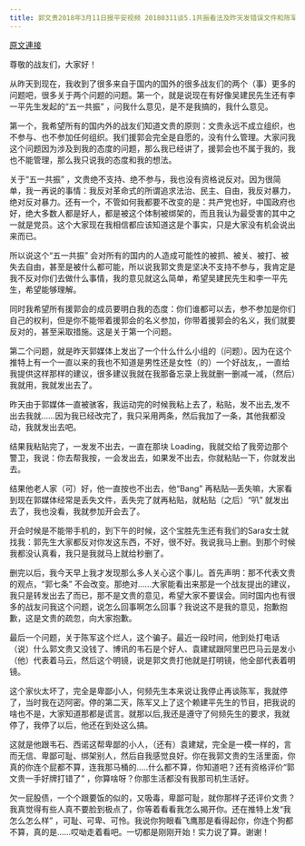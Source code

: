 ```yaml
---
title: 郭文贵2018年3月11日报平安视频 20180311谈5.1共振看法及昨天发错误文件和陈军下一步的行动
---
```


[原文連接](https://gnews.org/ThreadView/53481508)

尊敬的战友们，大家好！


从昨天到现在，我收到了很多来自于国内的国外的很多战友们的两个（事）更多的问题吧，很多关于两个问题的问题。第一个，就是说现在有好像吴建民先生还有李一平先生发起的“五一共振” ，问我什么意见，是不是我搞的，我什么意见。


第一个，我希望所有的国内外的战友们知道文贵的原则：文贵永远不成立组织，也不参与、也不参加任何组织。我们援郭会完全是自愿的，没有什么管理。大家问我这个问题因为涉及到我的态度的问题，那么我已经讲了，援郭会也不属于我的，我也不能管理，那么我只说我的态度和我的想法。


关于“五一共振” ，文贵绝不支持、绝不参与，我也没有资格说反对。因为很简单，我一再说的事情：我反对革命式的所谓追求法治、民主、自由，我反对暴力，绝对反对暴力。还有一个，不管如何我都要不改变的是：共产党也好，中国政府也好，绝大多数人都是好人，都是被这个体制被绑架的，而且我认为最受害的其中之一就是党员。这个大家现在我相信都应该知道这是个事实，只是大家没有机会说出来而已。


所以说这个“五一共振” 会对所有的国内的人造成可能性的被抓、被关、被打、被失去自由，甚至是被什么都可能，所以说我郭文贵是坚决不支持不参与，我肯定是我不反对你们去做什么事情，我的意见就这么简单，希望吴建民先生和李一平先生，希望能够理解。


同时我希望所有援郭会的成员要明白我的态度：你们谁都可以去，参不参加是你们自己的权利，但是你不能带着援郭会的名义参加，你带着援郭会的名义，我们就要反对的，甚至采取措施。这是关于第一个问题。


第二个问题，就是昨天郭媒体上发出了一个什么什么小组的（问题）。因为在这个推特上有一个一直以来的我也不知道是男性还是女性（的）一个好战友,，一直给我提供这样那样的建议，很多建议我就在我那备忘录上我就删一删减一减，（然后）我就用，我就发出去了。


昨天由于郭媒体一直被骇客，我运动完的时候我粘上去了，粘贴，发不出去,发不出去我就……因为我已经改完了，我只采用两条，然后我加了一条，其他我都没动，我就发出去吧。


结果我粘贴完了，一发发不出去，一直在那块 Loading，我就交给了我旁边那个警卫，我说：你去帮我按，一会发出去，如果发不出去，你就粘贴一下，你就发出去。


结果他老人家（可）好，他一直按也不出去，他“Bang” 再粘贴—丢失嘛，大家看到现在郭媒体经常是丢失文件，丢失完了就再粘贴，就粘贴（之后）“叭” 就发出去了，我也没看，我就参加开会去了。


开会时候是不能带手机的，到下午的时候，这个宝胜先生还有我们的Sara女士就找我：郭先生大家都反对你发这东西，不好，很不好。我说我马上删。到那个时候我都没认真看，我只是我就马上就给秒删了。


删完以后，我今天早上我才发现那么多人关心这个事儿。首先声明：那不代表文贵的观点，“郭七条” 不会改变。那绝对……大家能看出来那是一个战友提出的建议，我只是转发出去了而已，那不是文贵的意见，希望大家不要误会。同时国内也有很多的战友问我这个问题，说怎么回事啊怎么回事？我说这不是我的意见，抱歉抱歉，这是文贵的疏忽，向大家抱歉。


最后一个问题，关于陈军这个烂人，这个骗子。最近一段时间，他到处打电话（说）什么郭文贵又没钱了、博讯的韦石是个好人、袁建斌跟阿里巴巴马云是发小（他）代表着马云，然后这个明镜，说是郭文贵打他就是打明镜，他全部代表着明镜。


这个家伙太坏了，完全是卑鄙小人，何频先生本来说让我停止再谈陈军，我就停了，当时我在迈阿密。停的第二天，陈军又上了这个赖建平先生的节目，把我说的啥也不是，大家知道那都是谎言。就那以后,我还是遵守了何频先生的要求，我就停了，我停了以后，他还在到处这么搞。


这就是他跟韦石、西诺这帮卑鄙的小人，（还有）袁建斌，完全是一模一样的，言而无信、卑鄙可耻、绑架别人，然后自我感觉良好。你在我郭文贵的生活里面，你真的你连个屁都不算，连我那马桶的…..什么都不算，你知道吧？还有资格评价“郭文贵一手好牌打错了” ，你算啥呀？你那生活都没有我那司机生活好。


欠一屁股债，一个个跟要饭的似的，又吸毒，卑鄙可耻，就你那样子还评价文贵？我真觉得有些人真不要脸到极点了，你等着看看我怎么揭开你。还在推特上发“我怎么怎么样” ，可耻、可卑、可怜。我说你狗眼看飞鹰那是看得起你，你连个狗都不算，真的是……哎呦走着看吧。一切都是刚刚开始！实力说了算。谢谢！
